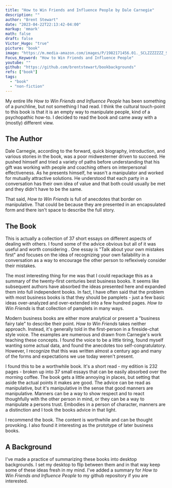 ```yaml
---
title: "How to Win Friends and Influence People by Dale Carnegie"
description: ""
author: "Brent Stewart"
date: "2023-04-22T22:13:42-04:00"
markup: 'mmark'
math: false
draft: false
Victor_Hugo: "true"
picture: "book"
image: "https://m.media-amazon.com/images/P/1982171456.01._SCLZZZZZZZ_SX500_.jpg"
Focus_Keyword: "How to Win Friends and Influence People"
youtube: ""
github: "https://github.com/brentstewart/bookbackgrounds"
refs: ["book"]
tags:
  - "book"
  - "non-fiction"
---
```


My entire life _How to Win Friends and Influence People_ has been something of a punchline, but not something I had read.  I think the cultural touch-point to this book is that it is an empty way to manipulate people, kind of a psychopathic how-to.  I decided to read the book and came away with a (mostly) different view.

## The Author
Dale Carnegie, according to the forward, quick biography, introduction, and various stories in the book, was a poor midwesterner driven to succeed.  He pushed himself and tried a variety of paths before understanding that his gift was working with people and coaching others on interpersonal effectiveness.  As he presents himself, he wasn't a manipulator and worked for mutually attractive solutions.  He understood that each party in a conversation has their own idea of value and that both could usually be met and they didn't have to be the same.

That said, _How to Win Friends_ is full of anecdotes that border on manipulative.  That could be because they are presented in an encapsulated form and there isn't space to describe the full story.

## The Book
This is actually a collection of 37 short essays on different aspects of dealing with others.  I found some of the advice obvious but all of it was useful and worth considering .  One essay is "Talk about your own mistakes first" and focuses on the idea of recognizing your own failability in a conversation as a way to encourage the other person to reflexively consider their mistakes.

The most interesting thing for me was that I could repackage this as a summary of the twenty-first centuries best business books.  It seems like subsequent authors have absorbed the ideas presented here and expanded them into full independent books.  In fact, I have often said that the problem with most business books is that they should be pamplets - just a few basic ideas over-analyzed and over-extended into a few hundred pages.  _How to Win Friends_ is that collection of pamplets in many ways.

Modern business books are either more analytical or present a "business fairy tale" to describe their point.  _How to Win Friends_ takes neither approach.  Instead, it's generally told in the first-person in a fireside-chat style voice.  The examples are numerous and drawn from Carnegie's work teaching these concepts.  I found the voice to be a little tiring, found myself wanting some actual data, and found the anecdotes too self-congratulatory.  However, I recognize that this was written almost a century ago and many of the forms and expectations we use today weren't present.

I found this to be a worthwhile book.  It's a short read - my edition is 232 pages - broken up into 37 small essays that can be easily absorbed over the morning coffee.  The book gets a little annoying in places, but setting that aside the actual points it makes are good.  The advice can be read as manipulative, but it's manipulative in the sense that good manners are manipulative.  Manners can be a way to show respect and to react thoughfully with the other person in mind, or they can be a way to manipulate a persons trust.  Embodies in a person of character, manners are a distinction and I took the books advice in that light.

I recommend the book.  The content is worthwhile and can be thought provoking.  I also found it interesting as the prototype of later business books.  

## A Background
I've made a practice of summarizing these books into desktop backgrounds.  I set my desktop to flip between them and in that way keep some of these ideas fresh in my mind.  I've added a summary for _How to Win Friends and Influence People_ to my github repository if you are interested.